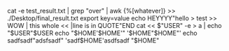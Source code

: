 cat -e test_result.txt | grep "over" | awk {%[whatever]} >> ./Desktop/final_result.txt
export key=value
echo HEYYYY"hello > test >> WOW | this whole << |line is in QUOTE"END
cat << $"USER" -e > a | echo "$USER"$USER
echo "$HOME'$HOME'" '$HOME"$HOME"'
echo sadfsadf"adsfsadf" 'sadf$HOME'asdfsadf "$HOME"

